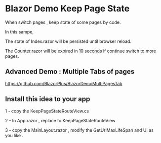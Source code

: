 # Blazor Demo Keep Page State

When switch pages , keep state of some pages by code.

In this sampe, 

The state of Index.razor will be persisted until browser reload.

The Counter.razor will be expired in 10 seconds if continue switch to more pages.

## Advanced Demo : Multiple Tabs of pages 

https://github.com/BlazorPlus/BlazorDemoMultiPagesTab


## Install this idea to your app

1 - copy the KeepPageStateRouteView.cs

2 - In App.razor , replace to KeepPageStateRouteView

3 - copy the MainLayout.razor , modify the GetUrlMaxLifeSpan and UI as you like .



